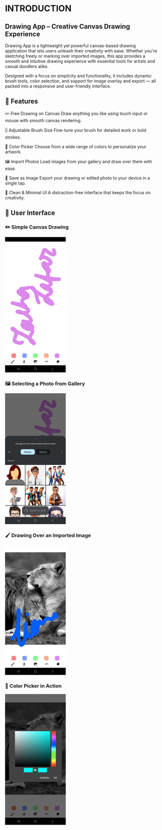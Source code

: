 
# INTRODUCTION 
## Drawing App – Creative Canvas Drawing Experience
Drawing App is a lightweight yet powerful canvas-based drawing application that lets users unleash their creativity with ease. Whether you're sketching freely or marking over imported images, this app provides a smooth and intuitive drawing experience with essential tools for artists and casual doodlers alike.

Designed with a focus on simplicity and functionality, it includes dynamic brush tools, color selection, and support for image overlay and export — all packed into a responsive and user-friendly interface.

## 🌟 Features
✏️ Free Drawing on Canvas
Draw anything you like using touch input or mouse with smooth canvas rendering.

🎚️ Adjustable Brush Size
Fine-tune your brush for detailed work or bold strokes.

🎨 Color Picker
Choose from a wide range of colors to personalize your artwork.

🖼️ Import Photos
Load images from your gallery and draw over them with ease.

💾 Save as Image
Export your drawing or edited photo to your device in a single tap.

📱 Clean & Minimal UI
A distraction-free interface that keeps the focus on creativity.


## 📸 User Interface
### ✏️ Simple Canvas Drawing
<img src="screenshots/drawing_home_page.jpg" alt="Login Screen" width="200"/>

### 🖼️ Selecting a Photo from Gallery
<img src="screenshots/drawing_photo_picker.jpg" alt="Login Screen" width="200"/>

### 🖌️ Drawing Over an Imported Image
<img src="screenshots/drawing_photo.jpg" alt="Login Screen" width="200"/>

### 🎨 Color Picker in Action
<img src="screenshots/drawing_color_picker.jpg" alt="Login Screen" width="200"/>

